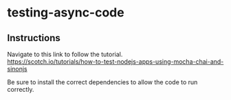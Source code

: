 # testing-async-code

## Instructions

Navigate to this link to follow the tutorial. <br>
https://scotch.io/tutorials/how-to-test-nodejs-apps-using-mocha-chai-and-sinonjs

Be sure to install the correct dependencies to allow the code to run correctly.
